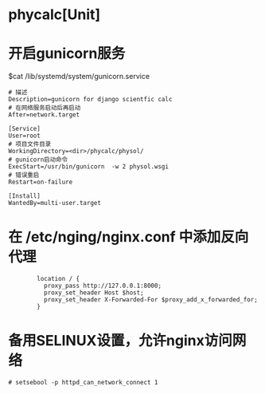 # phycalc[Unit]



# 开启gunicorn服务 

$cat /lib/systemd/system/gunicorn.service
```
# 描述
Description=gunicorn for django scientfic calc
# 在网络服务启动后再启动
After=network.target
 
[Service]
User=root
# 项目文件目录
WorkingDirectory=<dir>/phycalc/physol/
# gunicorn启动命令
ExecStart=/usr/bin/gunicorn  -w 2 physol.wsgi
# 错误重启
Restart=on-failure
 
[Install]
WantedBy=multi-user.target
```


# 在 /etc/nging/nginx.conf 中添加反向代理
```
        location / {
          proxy_pass http://127.0.0.1:8000;
          proxy_set_header Host $host;
          proxy_set_header X-Forwarded-For $proxy_add_x_forwarded_for;
        }
```

# 备用SELINUX设置，允许nginx访问网络

```
# setsebool -p httpd_can_network_connect 1
```



